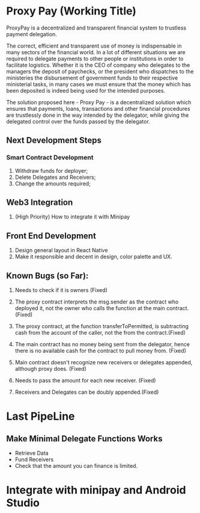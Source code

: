 # Proxy Pay (Working Title)

ProxyPay is a decentralized and transparent financial system to trustless payment delegation.

The correct, efficient and transparent use of money is indispensable in many sectors of the financial world.
In a lot of different situations we are required to delegate payments to other people or institutions in order to facilitate logistics. Whether it is the CEO of company who delegates to the managers the deposit of paychecks, or the president who dispatches to the ministeries the disbursement of government funds to their
respective ministerial tasks, in many cases we must ensure that the money which has been deposited is indeed being used for the intended purposes.

The solution proposed here - Proxy Pay - is a decentralized solution which ensures that payments, loans, transactions and other financial procedures are trustlessly done in the way intended by the delegator, while giving the delegated control over the funds passed by the delegator.

## Next Development Steps

### Smart Contract Development

1.  Withdraw funds for deployer;
2.  Delete Delegates and Receivers;
3.  Change the amounts required;

## Web3 Integration

1. (High Priority) How to integrate it with Minipay

## Front End Development

1. Design general layout in React Native
2. Make it responsible and decent in design, color palette and UX.

## Known Bugs (so Far):

1. Needs to check if it is owners (Fixed)

2. The proxy contract interprets the msg.sender as the contract who deployed it, not the owner who calls the
   function at the main contract. (Fixed)

3. The proxy contract, at the function transferToPermitted, is subtracting cash from the account of the caller, not
   the from the contract.(Fixed)

4. The main contract has no money being sent from the delegator, hence there is no available cash for the contract to pull money from. (Fixed)

5. Main contract doesn't recognize new receivers or delegates appended, although proxy does. (Fixed)

6. Needs to pass the amount for each new receiver. (Fixed)

7. Receivers and Delegates can be doubly appended.(Fixed)

# Last PipeLine

## Make Minimal Delegate Functions Works

- Retrieve Data
- Fund Receivers
- Check that the amount you can finance is limited.

# Integrate with minipay and Android Studio

